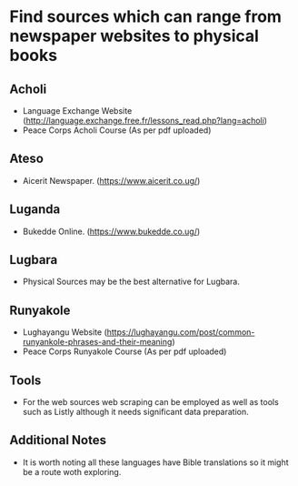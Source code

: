 # Find sources which can range from newspaper websites to physical books

## Acholi
* Language Exchange Website (http://language.exchange.free.fr/lessons_read.php?lang=acholi)
* Peace Corps Acholi Course (As per pdf uploaded)

## Ateso
* Aicerit Newspaper. (https://www.aicerit.co.ug/)

## Luganda
* Bukedde Online. (https://www.bukedde.co.ug/)

## Lugbara
* Physical Sources may be the best alternative for Lugbara.

## Runyakole
* Lughayangu Website (https://lughayangu.com/post/common-runyankole-phrases-and-their-meaning)
* Peace Corps Runyakole Course (As per pdf uploaded)

## Tools
* For the web sources web scraping can be employed as well as tools such as Listly although it needs significant data preparation.

## Additional Notes
* It is worth noting all these languages have Bible translations so it might be a route woth exploring.
